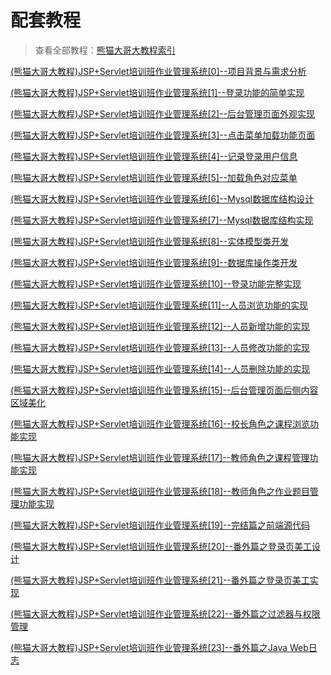 # 配套教程

>查看全部教程：[熊猫大哥大教程索引
](https://studyingpanda.blog.csdn.net/article/details/105329926)

[(熊猫大哥大教程)JSP+Servlet培训班作业管理系统[0]--项目背景与需求分析](https://blog.csdn.net/woshisangsang/article/details/59109687)

[(熊猫大哥大教程)JSP+Servlet培训班作业管理系统[1]--登录功能的简单实现](https://blog.csdn.net/woshisangsang/article/details/59109729)

[(熊猫大哥大教程)JSP+Servlet培训班作业管理系统[2]--后台管理页面外观实现](https://blog.csdn.net/woshisangsang/article/details/59109804)

[(熊猫大哥大教程)JSP+Servlet培训班作业管理系统[3]--点击菜单加载功能页面](https://blog.csdn.net/woshisangsang/article/details/59109849)

[(熊猫大哥大教程)JSP+Servlet培训班作业管理系统[4]--记录登录用户信息](https://blog.csdn.net/woshisangsang/article/details/60323333)

[(熊猫大哥大教程)JSP+Servlet培训班作业管理系统[5]--加载角色对应菜单](https://blog.csdn.net/woshisangsang/article/details/60323360)

[(熊猫大哥大教程)JSP+Servlet培训班作业管理系统[6]--Mysql数据库结构设计](https://blog.csdn.net/woshisangsang/article/details/60323374)

[(熊猫大哥大教程)JSP+Servlet培训班作业管理系统[7]--Mysql数据库结构实现](https://blog.csdn.net/woshisangsang/article/details/60323463)

[(熊猫大哥大教程)JSP+Servlet培训班作业管理系统[8]--实体模型类开发](https://blog.csdn.net/woshisangsang/article/details/60323490)

[(熊猫大哥大教程)JSP+Servlet培训班作业管理系统[9]--数据库操作类开发](https://blog.csdn.net/woshisangsang/article/details/60478986)

[(熊猫大哥大教程)JSP+Servlet培训班作业管理系统[10]--登录功能完整实现](https://blog.csdn.net/woshisangsang/article/details/60479010)

[(熊猫大哥大教程)JSP+Servlet培训班作业管理系统[11]--人员浏览功能的实现](https://blog.csdn.net/woshisangsang/article/details/60479102)

[(熊猫大哥大教程)JSP+Servlet培训班作业管理系统[12]--人员新增功能的实现](https://blog.csdn.net/woshisangsang/article/details/60479119)

[(熊猫大哥大教程)JSP+Servlet培训班作业管理系统[13]--人员修改功能的实现](https://blog.csdn.net/woshisangsang/article/details/60479240)

[(熊猫大哥大教程)JSP+Servlet培训班作业管理系统[14]--人员删除功能的实现](https://blog.csdn.net/woshisangsang/article/details/60865919)

[(熊猫大哥大教程)JSP+Servlet培训班作业管理系统[15]--后台管理页面后侧内容区域美化](https://blog.csdn.net/woshisangsang/article/details/60865940)

[(熊猫大哥大教程)JSP+Servlet培训班作业管理系统[16]--校长角色之课程浏览功能实现](https://blog.csdn.net/woshisangsang/article/details/60865952)

[(熊猫大哥大教程)JSP+Servlet培训班作业管理系统[17]--教师角色之课程管理功能实现](https://blog.csdn.net/woshisangsang/article/details/60866017)

[(熊猫大哥大教程)JSP+Servlet培训班作业管理系统[18]--教师角色之作业题目管理功能实现](https://blog.csdn.net/woshisangsang/article/details/60873404)

[(熊猫大哥大教程)JSP+Servlet培训班作业管理系统[19]--完结篇之前端源代码](https://blog.csdn.net/woshisangsang/article/details/60873643)

[(熊猫大哥大教程)JSP+Servlet培训班作业管理系统[20]--番外篇之登录页美工设计](https://blog.csdn.net/woshisangsang/article/details/60976692)

[(熊猫大哥大教程)JSP+Servlet培训班作业管理系统[21]--番外篇之登录页美工实现](https://blog.csdn.net/woshisangsang/article/details/60976962)

[(熊猫大哥大教程)JSP+Servlet培训班作业管理系统[22]--番外篇之过滤器与权限管理](https://blog.csdn.net/woshisangsang/article/details/60977143)

[(熊猫大哥大教程)JSP+Servlet培训班作业管理系统[23]--番外篇之Java Web日志](https://blog.csdn.net/woshisangsang/article/details/60977349)
